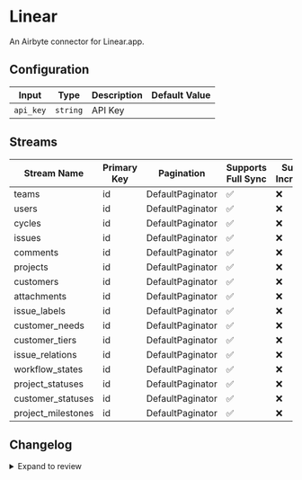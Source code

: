 # Linear

An Airbyte connector for Linear.app.

## Configuration

| Input | Type | Description | Default Value |
|-------|------|-------------|---------------|
| `api_key` | `string` | API Key |  |

## Streams
| Stream Name | Primary Key | Pagination | Supports Full Sync | Supports Incremental |
|-------------|-------------|------------|---------------------|----------------------|
| teams | id | DefaultPaginator | ✅ |  ❌  |
| users | id | DefaultPaginator | ✅ |  ❌  |
| cycles | id | DefaultPaginator | ✅ |  ❌  |
| issues | id | DefaultPaginator | ✅ |  ❌  |
| comments | id | DefaultPaginator | ✅ |  ❌  |
| projects | id | DefaultPaginator | ✅ |  ❌  |
| customers | id | DefaultPaginator | ✅ |  ❌  |
| attachments | id | DefaultPaginator | ✅ |  ❌  |
| issue_labels | id | DefaultPaginator | ✅ |  ❌  |
| customer_needs | id | DefaultPaginator | ✅ |  ❌  |
| customer_tiers | id | DefaultPaginator | ✅ |  ❌  |
| issue_relations | id | DefaultPaginator | ✅ |  ❌  |
| workflow_states | id | DefaultPaginator | ✅ |  ❌  |
| project_statuses | id | DefaultPaginator | ✅ |  ❌  |
| customer_statuses | id | DefaultPaginator | ✅ |  ❌  |
| project_milestones | id | DefaultPaginator | ✅ |  ❌  |


## Changelog

<details>
  <summary>Expand to review</summary>

| Version | Date | Pull Request | Subject |
|---------|------|--------------|---------|
| 0.0.24 | 2025-10-21 | [68296](https://github.com/airbytehq/airbyte/pull/68296) | Update dependencies |
| 0.0.23 | 2025-10-14 | [68027](https://github.com/airbytehq/airbyte/pull/68027) | Update dependencies |
| 0.0.22 | 2025-10-07 | [67519](https://github.com/airbytehq/airbyte/pull/67519) | Update dependencies |
| 0.0.21 | 2025-09-30 | [66807](https://github.com/airbytehq/airbyte/pull/66807) | Update dependencies |
| 0.0.20 | 2025-09-24 | [66655](https://github.com/airbytehq/airbyte/pull/66655) | Update dependencies |
| 0.0.19 | 2025-09-09 | [65897](https://github.com/airbytehq/airbyte/pull/65897) | Update dependencies |
| 0.0.18 | 2025-08-23 | [65391](https://github.com/airbytehq/airbyte/pull/65391) | Update dependencies |
| 0.0.17 | 2025-08-09 | [64629](https://github.com/airbytehq/airbyte/pull/64629) | Update dependencies |
| 0.0.16 | 2025-08-02 | [64275](https://github.com/airbytehq/airbyte/pull/64275) | Update dependencies |
| 0.0.15 | 2025-07-26 | [63892](https://github.com/airbytehq/airbyte/pull/63892) | Update dependencies |
| 0.0.14 | 2025-07-19 | [63518](https://github.com/airbytehq/airbyte/pull/63518) | Update dependencies |
| 0.0.13 | 2025-07-12 | [63095](https://github.com/airbytehq/airbyte/pull/63095) | Update dependencies |
| 0.0.12 | 2025-07-05 | [62601](https://github.com/airbytehq/airbyte/pull/62601) | Update dependencies |
| 0.0.11 | 2025-06-28 | [62178](https://github.com/airbytehq/airbyte/pull/62178) | Update dependencies |
| 0.0.10 | 2025-06-26 | [61417](https://github.com/airbytehq/airbyte/pull/61417) | source-linear contribution from zckymc |
| 0.0.9 | 2025-06-21 | [61843](https://github.com/airbytehq/airbyte/pull/61843) | Update dependencies |
| 0.0.8 | 2025-06-14 | [61117](https://github.com/airbytehq/airbyte/pull/61117) | Update dependencies |
| 0.0.7 | 2025-05-24 | [60728](https://github.com/airbytehq/airbyte/pull/60728) | Update dependencies |
| 0.0.6 | 2025-05-10 | [59893](https://github.com/airbytehq/airbyte/pull/59893) | Update dependencies |
| 0.0.5 | 2025-05-03 | [59299](https://github.com/airbytehq/airbyte/pull/59299) | Update dependencies |
| 0.0.4 | 2025-04-26 | [58781](https://github.com/airbytehq/airbyte/pull/58781) | Update dependencies |
| 0.0.3 | 2025-04-19 | [58215](https://github.com/airbytehq/airbyte/pull/58215) | Update dependencies |
| 0.0.2 | 2025-04-12 | [57669](https://github.com/airbytehq/airbyte/pull/57669) | Update dependencies |
| 0.0.1 | 2025-04-11 | [#57586](https://github.com/airbytehq/airbyte/pull/57586) | Initial release by [@natikgadzhi](https://github.com/natikgadzhi) |

</details>
